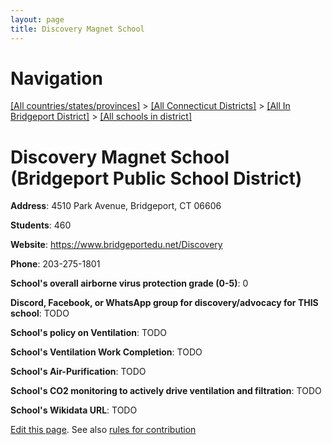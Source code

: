 ```yaml
---
layout: page
title: Discovery Magnet School
---
```

# Navigation

[[All countries/states/provinces]](../../../..) > [[All Connecticut Districts]](../../..) > [[All In Bridgeport District]](../..) > [[All schools in district]](..)

# Discovery Magnet School (Bridgeport Public School District)

**Address**: 4510 Park Avenue, Bridgeport, CT 06606

**Students**: 460

**Website**: <https://www.bridgeportedu.net/Discovery>

**Phone**: 203-275-1801

**School's overall airborne virus protection grade (0-5)**: 0

**Discord, Facebook, or WhatsApp group for discovery/advocacy for THIS school**: TODO

**School's policy on Ventilation**: TODO

**School's Ventilation Work Completion**: TODO

**School's Air-Purification**: TODO

**School's CO2 monitoring to actively drive ventilation and filtration**: TODO

**School's Wikidata URL**: TODO


[Edit this page](https://github.com/ventilate-schools/CT/edit/main/./Bridgeport/Bridgeport_Public_School_District/Discovery_Magnet_School.md). See also [rules for contribution](../../../contribution-rules/)